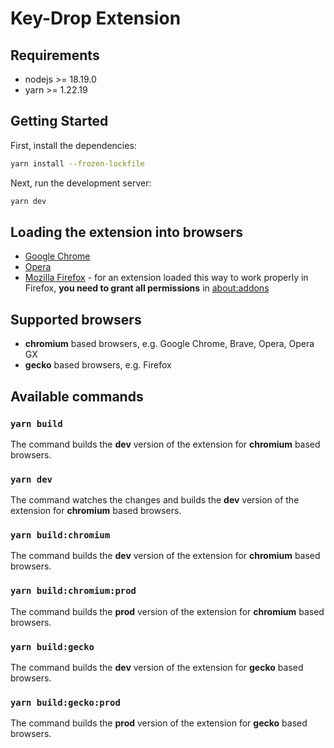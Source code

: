 # Key-Drop Extension

## Requirements
- nodejs >= 18.19.0
- yarn >= 1.22.19

## Getting Started

First, install the dependencies:

```bash
yarn install --frozen-lockfile
```
Next, run the development server:
```bash
yarn dev
```
## Loading the extension into browsers
- [Google Chrome](https://developer.chrome.com/docs/extensions/mv3/getstarted/development-basics/#load-unpacked)
- [Opera](https://dev.opera.com/extensions/basics/)
- [Mozilla Firefox](https://developer.mozilla.org/en-US/docs/Mozilla/Add-ons/WebExtensions/Your_first_WebExtension#installing) - for an extension loaded this way to work properly in Firefox, **you need to grant all permissions** in [about:addons](about:addons)


## Supported browsers
- **chromium** based browsers, e.g. Google Chrome, Brave, Opera, Opera GX
- **gecko** based browsers, e.g. Firefox

## Available commands

### `yarn build`
The command builds the **dev** version of the extension for **chromium** based browsers.

### `yarn dev`
The command watches the changes and builds the **dev** version of the extension for **chromium** based browsers.

### `yarn build:chromium`
The command builds the **dev** version of the extension for **chromium** based browsers.

### `yarn build:chromium:prod`
The command builds the **prod** version of the extension for **chromium** based browsers.

### `yarn build:gecko`
The command builds the **dev** version of the extension for **gecko** based browsers.

### `yarn build:gecko:prod`
The command builds the **prod** version of the extension for **gecko** based browsers.

